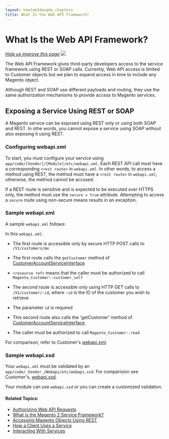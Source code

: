 ```yaml
---
layout: howtom2devgde_chapters
title: What Is the Web API Framework?
---
```


<h1 id="webapi-whatis">What Is the Web API Framework?</h1>

<p><a href="{{ site.githuburl }}guides/m2devgde/v1.0.0.0/webapi/what-is-webapi.md" target="_blank"><em>Help us improve this page</em></a>&nbsp;<img src="{{ site.baseurl }}common/images/newWindow.gif"/></p>

The Web API Framework gives third-party developers access to the service framework using REST or SOAP calls. Currently, Web API access is limited to Customer objects but we plan to expand access in time to include any Magento object.

Although REST and SOAP use different payloads and routing, they use the same authorization mechanisms to provide access to Magento services.

## Exposing a Service Using REST or SOAP

A Magento service can be exposed using REST only or using both SOAP and REST. In othe words, you cannot expose a service using SOAP without also exposing it using REST. 

### Configuring webapi.xml

To start, you must configure your service using `app/code/[Vendor]/[Module]/etc/webapi.xml`. Each REST API call must have a corresponding `<rest route>` in `webapi.xml`. In other words, to access a method using REST, the method must have a `<rest route>` in `webapi.xml`; otherwise, the method cannot be accssed.

If a REST route is sensitive and is expected to be executed over HTTPS only, the method must use the `secure = true` attribute. Attempting to access a `secure` route using non-secure means results in an exception.

### Sample webapi.xml

A sample `webapi.xml` follows:

<script src="https://gist.github.com/xcomSteveJohnson/3d01cdea721b623b5264.js"></script>

In this `webapi.xml`:

*   The first route is accessible only by secure HTTP POST calls to `/V1/customers/me`

*   The first route calls the `getCustomer` method of <a href="https://github.com/magento/magento2/blob/master/app/code/Magento/Customer/Service/V1/CustomerAccountServiceInterface.php" target="_blank">CustomerAccountServiceInterface</a>

* 	`<resource ref>` means that the caller must be authorized to call `Magento_Customer::customer_self`

*	The second route is accessible only using HTTP GET calls to `/V1/customer/:id`, where `:id` is the ID of the customer you wish to retrieve

*	The parameter `id` is required

*	This second route also calls the 'getCustomer' method of <a href="https://github.com/magento/magento2/blob/master/app/code/Magento/Customer/Service/V1/CustomerAccountServiceInterface.php" target="_blank">CustomerAccountServiceInterface</a>

*	The caller must be authorized to call `Magento_Customer::read` 

For comparison, refer to Customer's <a href="https://github.com/magento/magento2/blob/master/app/code/Magento/Customer/etc/webapi.xml" target="_blank">webapi.xml</a>.

### Sample webapi.xsd

Your `webapi.xml` must be validated by an `app/code/_Vendor_/Webapi/etc/webapi.xsd`. For comparision see Customer's, <a href="https://github.com/magento/magento2/blob/master/app/code/Magento/Webapi/etc/webapi.xsd" target="_blank">webapi.xsd</a>.

Your module can use `webapi.xsd` or you can create a customized validation.

#### Related Topics:

*	<a href="{{ site.baseurl }}guides/m2devgde/v1.0.0.0/webapi/webapi-basic-auth.html">Authorizing Web API Requests</a>
*	<a href="{{ site.baseurl }}guides/m2devgde/v1.0.0.0/svcs-framework/what-is-svc.html">What is the Magento 2 Service Framework?</a>
*	<a href="{{ site.baseurl }}guides/m2devgde/v1.0.0.0/rest/rest-overview.html">Accessing Magento Objects Using REST</a>
*	<a href="{{ site.baseurl }}guides/m2devgde/v1.0.0.0/svcs-framework/svc-how-to-use.html">How a Client Uses a Service</a>
*	<a href="{{ site.baseurl }}guides/m2devgde/v1.0.0.0/svcs-framework/svcs-props.html">Interacting With Services</a>

